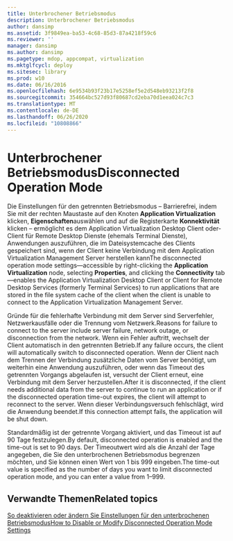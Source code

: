 ```yaml
---
title: Unterbrochener Betriebsmodus
description: Unterbrochener Betriebsmodus
author: dansimp
ms.assetid: 3f9849ea-ba53-4c68-85d3-87a4218f59c6
ms.reviewer: ''
manager: dansimp
ms.author: dansimp
ms.pagetype: mdop, appcompat, virtualization
ms.mktglfcycl: deploy
ms.sitesec: library
ms.prod: w10
ms.date: 06/16/2016
ms.openlocfilehash: 6e9534b93f23b17e5258ef5e2d548eb93213f2f8
ms.sourcegitcommit: 354664bc527d93f80687cd2eba70d1eea024c7c3
ms.translationtype: MT
ms.contentlocale: de-DE
ms.lasthandoff: 06/26/2020
ms.locfileid: "10808866"
---
```

# <span data-ttu-id="8cb9e-103">Unterbrochener Betriebsmodus</span><span class="sxs-lookup"><span data-stu-id="8cb9e-103">Disconnected Operation Mode</span></span>


<span data-ttu-id="8cb9e-104">Die Einstellungen für den getrennten Betriebsmodus – Barrierefrei, indem Sie mit der rechten Maustaste auf den Knoten **Application Virtualization** klicken, **Eigenschaften**auswählen und auf die Registerkarte **Konnektivität** klicken – ermöglicht es dem Application Virtualization Desktop Client oder-Client für Remote Desktop Dienste (ehemals Terminal Dienste), Anwendungen auszuführen, die im Dateisystemcache des Clients gespeichert sind, wenn der Client keine Verbindung mit dem Application Virtualization Management Server herstellen kann</span><span class="sxs-lookup"><span data-stu-id="8cb9e-104">The disconnected operation mode settings—accessible by right-clicking the **Application Virtualization** node, selecting **Properties**, and clicking the **Connectivity** tab—enables the Application Virtualization Desktop Client or Client for Remote Desktop Services (formerly Terminal Services) to run applications that are stored in the file system cache of the client when the client is unable to connect to the Application Virtualization Management Server.</span></span>

<span data-ttu-id="8cb9e-105">Gründe für die fehlerhafte Verbindung mit dem Server sind Serverfehler, Netzwerkausfälle oder die Trennung vom Netzwerk.</span><span class="sxs-lookup"><span data-stu-id="8cb9e-105">Reasons for failure to connect to the server include server failure, network outage, or disconnection from the network.</span></span> <span data-ttu-id="8cb9e-106">Wenn ein Fehler auftritt, wechselt der Client automatisch in den getrennten Betrieb.</span><span class="sxs-lookup"><span data-stu-id="8cb9e-106">If any failure occurs, the client will automatically switch to disconnected operation.</span></span> <span data-ttu-id="8cb9e-107">Wenn der Client nach dem Trennen der Verbindung zusätzliche Daten vom Server benötigt, um weiterhin eine Anwendung auszuführen, oder wenn das Timeout des getrennten Vorgangs abgelaufen ist, versucht der Client erneut, eine Verbindung mit dem Server herzustellen.</span><span class="sxs-lookup"><span data-stu-id="8cb9e-107">After it is disconnected, if the client needs additional data from the server to continue to run an application or if the disconnected operation time-out expires, the client will attempt to reconnect to the server.</span></span> <span data-ttu-id="8cb9e-108">Wenn dieser Verbindungsversuch fehlschlägt, wird die Anwendung beendet.</span><span class="sxs-lookup"><span data-stu-id="8cb9e-108">If this connection attempt fails, the application will be shut down.</span></span>

<span data-ttu-id="8cb9e-109">Standardmäßig ist der getrennte Vorgang aktiviert, und das Timeout ist auf 90 Tage festzulegen.</span><span class="sxs-lookup"><span data-stu-id="8cb9e-109">By default, disconnected operation is enabled and the time-out is set to 90 days.</span></span> <span data-ttu-id="8cb9e-110">Der Timeoutwert wird als die Anzahl der Tage angegeben, die Sie den unterbrochenen Betriebsmodus begrenzen möchten, und Sie können einen Wert von 1 bis 999 eingeben.</span><span class="sxs-lookup"><span data-stu-id="8cb9e-110">The time-out value is specified as the number of days you want to limit disconnected operation mode, and you can enter a value from 1–999.</span></span>

## <span data-ttu-id="8cb9e-111">Verwandte Themen</span><span class="sxs-lookup"><span data-stu-id="8cb9e-111">Related topics</span></span>


[<span data-ttu-id="8cb9e-112">So deaktivieren oder ändern Sie Einstellungen für den unterbrochenen Betriebsmodus</span><span class="sxs-lookup"><span data-stu-id="8cb9e-112">How to Disable or Modify Disconnected Operation Mode Settings</span></span>](how-to-disable-or-modify-disconnected-operation-mode-settings.md)

 

 





